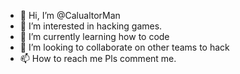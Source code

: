 - 👋 Hi, I’m @CalualtorMan
- 👀 I’m interested in hacking games.
- 🌱 I’m currently learning how to code
- 💞️ I’m looking to collaborate on other teams to hack
- 📫 How to reach me Pls comment me.

<!---
CalualtorMan/CalualtorMan is a ✨ special ✨ repository because its `README.md` (this file) appears on your GitHub profile.
You can click the Preview link to take a look at your changes.
--->

